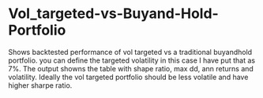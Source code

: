 # Vol_targeted-vs-Buyand-Hold-Portfolio
Shows backtested performance of vol targeted vs a traditional buyandhold portfolio. you can define the targeted volatility in this case I have put that as 7%. The output showns the table with shape ratio, max dd, ann returns and volatility. Ideally the vol targeted portfolio should be less volatile and have higher sharpe ratio. 
